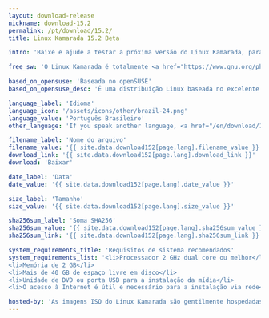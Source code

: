 ```yaml
---
layout: download-release
nickname: download-15.2
permalink: /pt/download/15.2/
title: Linux Kamarada 15.2 Beta

intro: 'Baixe e ajude a testar a próxima versão do Linux Kamarada, para PCs e <i>notebooks</i>.'

free_sw: 'O Linux Kamarada é totalmente <a href="https://www.gnu.org/philosophy/free-sw.pt-br.html"><strong>livre</strong></a> para baixar, usar e compartilhar.'

based_on_opensuse: 'Baseada no openSUSE'
based_on_opensuse_desc: 'É uma distribuição Linux baseada no excelente <a href="/pt/2019/05/22/comunidade-opensuse-lanca-a-versao-15-1-da-distribuicao-leap">openSUSE Leap</a> — distribuição híbrida de empresa e comunidade do <a href="http://opensuse.org">openSUSE</a> — e contém personalizações.'

language_label: 'Idioma'
language_icon: '/assets/icons/other/brazil-24.png'
language_value: 'Português Brasileiro'
other_language: 'If you speak another language, <a href="/en/download/15.2">click here</a>.'

filename_label: 'Nome do arquivo'
filename_value: '{{ site.data.download152[page.lang].filename_value }}'
download_link: '{{ site.data.download152[page.lang].download_link }}'
download: 'Baixar'

date_label: 'Data'
date_value: '{{ site.data.download152[page.lang].date_value }}'

size_label: 'Tamanho'
size_value: '{{ site.data.download152[page.lang].size_value }}'

sha256sum_label: 'Soma SHA256'
sha256sum_value: '{{ site.data.download152[page.lang].sha256sum_value }}'
sha256sum_link: '{{ site.data.download152[page.lang].sha256sum_link }}'

system_requirements_title: 'Requisitos de sistema recomendados'
system_requirements_list: '<li>Processador 2 GHz dual core ou melhor</li>
<li>Memória de 2 GB</li>
<li>Mais de 40 GB de espaço livre em disco</li>
<li>Unidade de DVD ou porta USB para a instalação da mídia</li>
<li>O acesso à Internet é útil e necessário para a instalação via rede</li>'

hosted-by: 'As imagens ISO do Linux Kamarada são gentilmente hospedadas pela'
---
```

